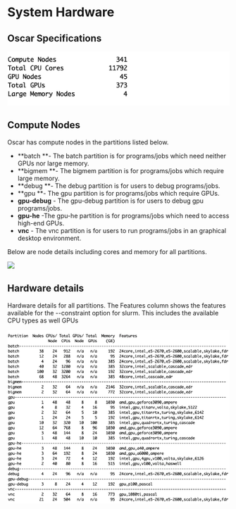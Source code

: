 # System Hardware

## Oscar Specifications

![](.gitbook/assets/summary1116.png)

## Compute Nodes

Oscar has compute nodes in the partitions listed below.

* **batch **- The batch partition is for programs/jobs which need neither GPUs nor large memory.
* **bigmem **- The bigmem partition is for programs/jobs which require large memory.&#x20;
* **debug **- The debug partition is for users to debug programs/jobs.
* **gpu **- The gpu partition is for programs/jobs which require GPUs.
* **gpu-debug** - The gpu-debug partition is for users to debug gpu programs/jobs.&#x20;
* **gpu-he** -The gpu-he partition is for programs/jobs which need to access high-end GPUs.&#x20;
* **vnc** - The vnc partition is for users to run programs/jobs in an graphical desktop environment.&#x20;

Below are node details including cores and memory for all partitions.&#x20;

![](.gitbook/assets/partition\_summary1116.png)

## Hardware details

Hardware details for all partitions. The Features column shows the features available for the --constraint option for slurm. This includes the available CPU types  as well GPUs&#x20;

![](.gitbook/assets/features1116.png)
